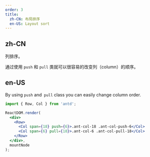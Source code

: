 ```yaml
---
order: 3
title: 
  zh-CN: 布局排序
  en-US: Layout sort
---
```


## zh-CN

列排序。

通过使用 `push` 和 `pull` 类就可以很容易的改变列（column）的顺序。

## en-US

By using `push` and` pull` class you can easily change column order.

````jsx
import { Row, Col } from 'antd';

ReactDOM.render(
  <div>
    <Row>
      <Col span={18} push={6}>.ant-col-18 .ant-col-push-6</Col>
      <Col span={6} pull={18}>.ant-col-6 .ant-col-pull-18</Col>
    </Row>
  </div>,
  mountNode
);
````
